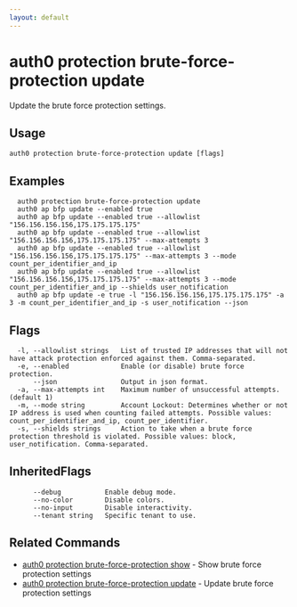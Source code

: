 ```yaml
---
layout: default
---
```

# auth0 protection brute-force-protection update

Update the brute force protection settings.

## Usage
```
auth0 protection brute-force-protection update [flags]
```

## Examples

```
  auth0 protection brute-force-protection update
  auth0 ap bfp update --enabled true
  auth0 ap bfp update --enabled true --allowlist "156.156.156.156,175.175.175.175"
  auth0 ap bfp update --enabled true --allowlist "156.156.156.156,175.175.175.175" --max-attempts 3
  auth0 ap bfp update --enabled true --allowlist "156.156.156.156,175.175.175.175" --max-attempts 3 --mode count_per_identifier_and_ip
  auth0 ap bfp update --enabled true --allowlist "156.156.156.156,175.175.175.175" --max-attempts 3 --mode count_per_identifier_and_ip --shields user_notification 
  auth0 ap bfp update -e true -l "156.156.156.156,175.175.175.175" -a 3 -m count_per_identifier_and_ip -s user_notification --json
```


## Flags

```
  -l, --allowlist strings   List of trusted IP addresses that will not have attack protection enforced against them. Comma-separated.
  -e, --enabled             Enable (or disable) brute force protection.
      --json                Output in json format.
  -a, --max-attempts int    Maximum number of unsuccessful attempts. (default 1)
  -m, --mode string         Account Lockout: Determines whether or not IP address is used when counting failed attempts. Possible values: count_per_identifier_and_ip, count_per_identifier.
  -s, --shields strings     Action to take when a brute force protection threshold is violated. Possible values: block, user_notification. Comma-separated.
```


## InheritedFlags

```
      --debug           Enable debug mode.
      --no-color        Disable colors.
      --no-input        Disable interactivity.
      --tenant string   Specific tenant to use.
```


## Related Commands

- [auth0 protection brute-force-protection show](auth0_protection_brute-force-protection_show.md) - Show brute force protection settings
- [auth0 protection brute-force-protection update](auth0_protection_brute-force-protection_update.md) - Update brute force protection settings


